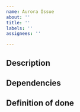 ```yaml
---
name: Aurora Issue
about: ''
title: ''
labels: ''
assignees: ''

---
```


## Description
<!-- MANDATORY: Describe the issue as thoroughly as possible -->
## Dependencies
<!-- OPTIONAL: List all issues that need to be closed before one can start working on this one -->
## Definition of done
<!-- MANDATORY: Describe precisely what a PR needs to change in the codebase in order to close this issues -->
